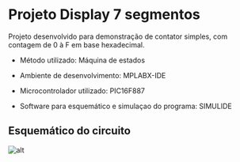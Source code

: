 # Projeto Display 7 segmentos

Projeto desenvolvido para demonstração de contator simples, com contagem de 0 à F em base hexadecimal.

* Método utilizado: Máquina de estados

* Ambiente de desenvolvimento: MPLABX-IDE

* Microcontrolador utilizado: PIC16F887

* Software para esquemático e simulaçao do programa: SIMULIDE

## Esquemático do circuito

![alt](https://raw.githubusercontent.com/guilemes1/disp7seg/master/Esquem%C3%A1tico_Display.jpg)
